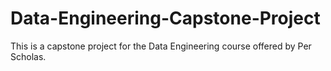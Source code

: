 # Data-Engineering-Capstone-Project
This is a capstone project for the Data Engineering course offered by Per Scholas.
